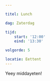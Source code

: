 ```yaml
---

titel: Lunch

dag: Zaterdag

tijd:
    start: '12:00'
    eind: '13:30'

volgorde: 5

locatie: Eettent
---
```


Yeey middayeten!
